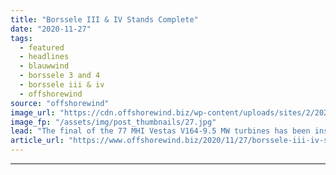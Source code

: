 ```yaml
---
title: "Borssele III & IV Stands Complete"
date: "2020-11-27"
tags: 
  - featured
  - headlines
  - blauwwind
  - borssele 3 and 4
  - borssele iii & iv
  - offshorewind
source: "offshorewind"
image_url: "https://cdn.offshorewind.biz/wp-content/uploads/sites/2/2020/11/27101003/Borssele-III-IV-Stands-Complete.jpg"
image_fp: "/assets/img/post_thumbnails/27.jpg"
lead: "The final of the 77 MHI Vestas V164-9.5 MW turbines has been installed at"
article_url: "https://www.offshorewind.biz/2020/11/27/borssele-iii-iv-stands-complete/"
---
```


---
